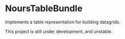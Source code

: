 NoursTableBundle
================

Implements a table representation for building datagrids.

This project is still under development, and unstable.



